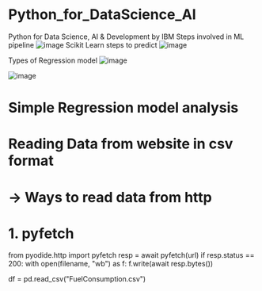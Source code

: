 # Python_for_DataScience_AI
Python for Data Science, AI &amp; Development by IBM
Steps involved in ML pipeline
![image](https://github.com/user-attachments/assets/0054b5b8-a728-4786-8b6d-6b63742989b1)
Scikit Learn steps to predict 
![image](https://github.com/user-attachments/assets/3d246afd-85b5-4825-8eae-69f8766bf5fc)

Types of Regression model 
![image](https://github.com/user-attachments/assets/303503b7-9d0a-4166-94cd-2adfdaac3c22)


![image](https://github.com/user-attachments/assets/8a8f96e0-212c-404e-bbe5-f0ad123f7726)

# Simple Regression model analysis

# Reading Data from website in csv format
# -> Ways to read data from http

# 1. pyfetch
   from pyodide.http import pyfetch
   resp = await pyfetch(url)
    if resp.status == 200:
        with open(filename, "wb") as f:
            f.write(await resp.bytes())

   df = pd.read_csv("FuelConsumption.csv")

